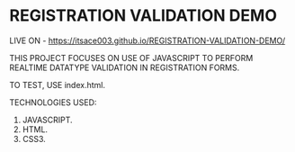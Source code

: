 # REGISTRATION VALIDATION DEMO

LIVE ON - https://itsace003.github.io/REGISTRATION-VALIDATION-DEMO/

THIS PROJECT FOCUSES ON USE OF JAVASCRIPT TO PERFORM REALTIME DATATYPE VALIDATION IN REGISTRATION FORMS.

TO TEST, USE index.html.

TECHNOLOGIES USED:
1. JAVASCRIPT.
2. HTML.
3. CSS3.
